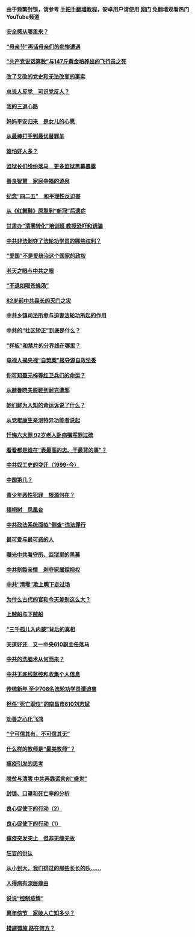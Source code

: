 #### 由于频繁封锁，请参考 [手把手翻墙教程](https://github.com/gfw-breaker/guides/wiki/)，安卓用户请使用 [网门](https://github.com/gfw-breaker/nogfw/blob/master/dl.md?t=05110701) 免翻墙观看热门YouTube频道 

#### [安全感从哪里来？](../pages/19/424336.md?t=05110701) 

#### [“母亲节”再话母亲们的悲惨遭遇](../pages/19/424234.md?t=05110701) 

#### [“共产党说话算数”与147斤黄金培养出的飞行员之死](../pages/19/424115.md?t=05110701) 

#### [改了又改的党史和无法改变的事实](../pages/19/424037.md?t=05110701) 

#### [总说人反党　可识党反人？](../pages/19/423820.md?t=05110701) 

#### [我的三退心路](../pages/19/423876.md?t=05110701) 

#### [妈妈平安归来　是女儿的心愿](../pages/19/423947.md?t=05110701) 

#### [从最棒打手到最优替罪羊](../pages/19/423819.md?t=05110701) 

#### [谁怕好人多？](../pages/19/423774.md?t=05110701) 

#### [监狱长们纷纷落马　更多监狱黑幕暴露](../pages/19/423787.md?t=05110701) 

#### [善良智慧　家庭幸福的源泉](../pages/19/423632.md?t=05110701) 

#### [纪念“四二五”　和平理性反迫害](../pages/19/423660.md?t=05110701) 

#### [从《红舞鞋》原型到“新冠”后遗症](../pages/19/423509.md?t=05110701) 

#### [甘肃办“清零转化”培训班 教授恐吓和诱骗](../pages/19/423498.md?t=05110701) 

#### [中共非法剥夺了法轮功学员的哪些权利？](../pages/19/423392.md?t=05110701) 

#### [“爱国”不是爱统治这个国家的政权](../pages/19/423029.md?t=05110701) 

#### [老天之眼与中共之眼](../pages/19/423378.md?t=05110701) 

#### [“不退如喝苍蝇汤”](../pages/19/423287.md?t=05110701) 

#### [82岁前中共县长的灭门之灾](../pages/19/423055.md?t=05110701) 

#### [中共乡镇司法所参与迫害法轮功所起的作用](../pages/19/423064.md?t=05110701) 

#### [中共的“社区矫正”到底是什么？](../pages/19/422870.md?t=05110701) 

#### [“样板”和禁片的分界线在哪里？](../pages/19/422704.md?t=05110701) 

#### [电视人揭央视“自焚案”报导源自政法委](../pages/19/422770.md?t=05110701) 

#### [你可知聂元梓等红卫兵们的命运？](../pages/19/422848.md?t=05110701) 

#### [从赫鲁晓夫脱鞋到耐克遭邪](../pages/19/422826.md?t=05110701) 

#### [她们鲜为人知的命运诉说了什么？](../pages/19/422754.md?t=05110701) 

#### [从党棍康生亲测特异功能者说起](../pages/19/422657.md?t=05110701) 

#### [忏悔六大罪 92岁老人卧病嘱写罪过碑](../pages/19/422750.md?t=05110701) 

#### [看看都是谁在“表最高的忠、干最背的事”？](../pages/19/422703.md?t=05110701) 

#### [中共奴工史的变迁（1999-今）](../pages/19/422656.md?t=05110701) 

#### [中国第几？](../pages/19/422496.md?t=05110701) 

#### [青少年恶性犯罪　根源何在？](../pages/19/422449.md?t=05110701) 

#### [梧桐树　凤凰台](../pages/19/422442.md?t=05110701) 

#### [中共政法系统面临“倒查”违法罪行](../pages/19/422497.md?t=05110701) 

#### [最可爱与最可恶的人](../pages/19/422448.md?t=05110701) 

#### [曝光中共看守所、监狱里的黑幕](../pages/19/422390.md?t=05110701) 

#### [中共割裂亲情　剥夺家属探视权](../pages/19/422364.md?t=05110701) 

#### [中共“清零”欺上瞒下走过场](../pages/19/422306.md?t=05110701) 

#### [为什么古代的官和今天差别这么大？](../pages/19/422228.md?t=05110701) 

#### [上贼船与下贼船](../pages/19/422276.md?t=05110701) 

#### [“三千孤儿入内蒙”背后的真相](../pages/19/422229.md?t=05110701) 

#### [天道好还　又一中央610副主任落马](../pages/19/422155.md?t=05110701) 

#### [中共的洗脑术从何而来？](../pages/19/422154.md?t=05110701) 

#### [中共无底线监控和收集个人信息](../pages/19/422039.md?t=05110701) 

#### [传统新年 至少708名法轮功学员遭迫害](../pages/19/421946.md?t=05110701) 

#### [担任“死亡职位”的南昌市610刘志斌](../pages/19/421957.md?t=05110701) 

#### [劝善之心化飞鸿](../pages/19/421164.md?t=05110701) 

#### [“宁可信其有，不可信其无”](../pages/19/421691.md?t=05110701) 

#### [什么样的教师是“最美教师”？](../pages/19/421755.md?t=05110701) 

#### [瘟疫引发的思考](../pages/19/421594.md?t=05110701) 

#### [脱贫与清零 中共再靠谎言创“盛世”](../pages/19/421590.md?t=05110701) 

#### [封锁、口罩和死亡率的分析](../pages/19/421495.md?t=05110701) 

#### [良心促使下的行动（2）](../pages/19/421361.md?t=05110701) 

#### [良心促使下的行动（1）](../pages/19/421302.md?t=05110701) 

#### [瘟疫突发突止　但非无缘无故](../pages/19/421281.md?t=05110701) 

#### [狂妄的供认](../pages/19/421199.md?t=05110701) 

#### [从小到大，我们排过的那些长长的队……](../pages/19/421243.md?t=05110701) 

#### [人得病有深层缘由](../pages/19/420864.md?t=05110701) 

#### [说说“控制疫情”](../pages/19/420831.md?t=05110701) 

#### [离年傍节　家破人亡知多少？](../pages/19/420563.md?t=05110701) 

#### [措施错施  路在何方？](../pages/19/420076.md?t=05110701) 


